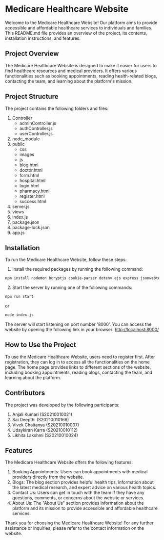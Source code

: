 
# Medicare Healthcare Website

Welcome to the Medicare Healthcare Website! Our platform aims to provide accessible and affordable healthcare services to individuals and families. This README.md file provides an overview of the project, its contents, installation instructions, and features.

## Project Overview

The Medicare Healthcare Website is designed to make it easier for users to find healthcare resources and medical providers. It offers various functionalities such as booking appointments, reading health-related blogs, contacting the team, and learning about the platform's mission.

## Project Structure

The project contains the following folders and files:

1. Controller
   - adminController.js
   - authController.js
   - userController.js
2. node_module
3. public
   - css
   - images
   - js
   - blog.html
   - doctor.html
   - form.html
   - hospital.html
   - login.html
   - pharmacy.html
   - register.html
   - success.html
4. server.js
5. views
6. index.js
7. package.json
8. package-lock.json
9. app.js

## Installation

To run the Medicare Healthcare Website, follow these steps:

1. Install the required packages by running the following command:

```bash
npm install nodemon bcryptjs cookie-parser dotenv ejs express jsonwebtoken mongoose mongodb@5 validator slugify morgan
```

2. Start the server by running one of the following commands:

```bash
npm run start
```
or
```bash
node index.js
```

The server will start listening on port number '8000'. You can access the website by opening the following link in your browser: [http://localhost:8000/](http://localhost:8000/)

## How to Use the Project

To use the Medicare Healthcare Website, users need to register first. After registration, they can log in to access all the functionalities on the home page. The home page provides links to different sections of the website, including booking appointments, reading blogs, contacting the team, and learning about the platform.

## Contributors

The project was developed by the following participants:

1. Anjali Kumari (S20210010021)
2. Sai Deepthi (S20210010166)
3. Vivek Chaitanya (S20210010007)
4. Udaykiran Karra (S20210010112)
5. Likhita Lakshmi (S20210010024)

## Features

The Medicare Healthcare Website offers the following features:

1. Booking Appointments: Users can book appointments with medical providers directly from the website.
2. Blogs: The blog section provides helpful health tips, information about the latest medical research, and expert advice on various health topics.
3. Contact Us: Users can get in touch with the team if they have any questions, comments, or concerns about the website or services.
4. About Us: The "About Us" section provides information about the platform and its mission to provide accessible and affordable healthcare services.

Thank you for choosing the Medicare Healthcare Website! For any further assistance or inquiries, please refer to the contact information on the website.
